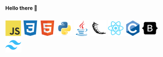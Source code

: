 ### Hello there 👋

<!--
**NicholasTerek/NicholasTerek** is a ✨ _special_ ✨ repository because its `README.md` (this file) appears on your GitHub profile.

Here are some ideas to get you started:

- 🔭 I’m currently working on ...
- 🌱 I’m currently learning ...
- 👯 I’m looking to collaborate on ...
- 🤔 I’m looking for help with ...
- 💬 Ask me about ...
- 📫 How to reach me: ...
- 😄 Pronouns: ...
- ⚡ Fun fact: ...
-->

##
<div>
  <img src="https://github.com/devicons/devicon/blob/master/icons/javascript/javascript-original.svg" alt="JavaScript logo" width="50" height="50">
  <img src="https://github.com/devicons/devicon/blob/master/icons/css3/css3-plain.svg" alt="JavaScript logo" width="50" height="50">
  <img src="https://github.com/devicons/devicon/blob/master/icons/html5/html5-original.svg" alt="JavaScript logo" width="50" height="50">
  <img src="https://github.com/devicons/devicon/blob/master/icons/python/python-original.svg" alt="Python logo" width="50" height="50">
   <img src="https://github.com/devicons/devicon/blob/master/icons/java/java-original.svg" alt="Java logo" width="50" height="50">
  <img src="https://github.com/devicons/devicon/blob/master/icons/flask/flask-original.svg" alt="Flask logo" width="50" height="50">
  <img src="https://github.com/devicons/devicon/blob/master/icons/react/react-original.svg" alt="React logo" width="50" height="50">
   <img src="https://github.com/devicons/devicon/blob/master/icons/c/c-original.svg" alt="C logo" width="50" height="50">
  <img src="https://github.com/devicons/devicon/blob/master/icons/bootstrap/bootstrap-plain.svg" alt="React logo" width="50" height="50">
   <img src="https://github.com/devicons/devicon/blob/master/icons/tailwindcss/tailwindcss-plain.svg" alt="C logo" width="50" height="50">

</div>

